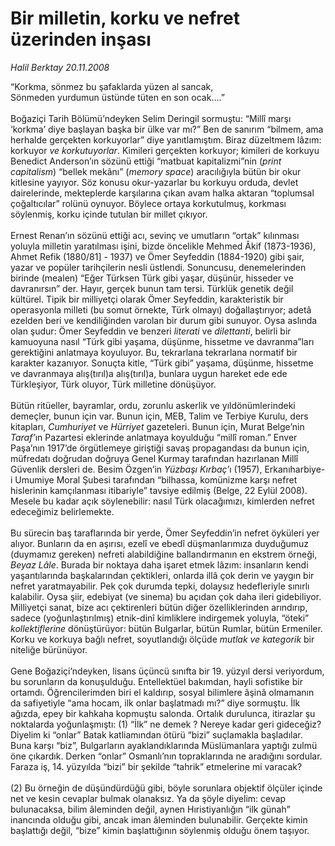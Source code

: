 # Bir milletin, korku ve nefret üzerinden inşası

*Halil Berktay 20.11.2008*

<div class="taraf_structure_2col_1zq">
<div class="margen_n">



 <p>“Korkma, sönmez bu şafaklarda yüzen al sancak, <br/>Sönmeden yurdumun üstünde tüten en son ocak....” <br/><br/>Boğaziçi Tarih Bölümü’ndeyken Selim Deringil sormuştu: “Millî marşı ‘korkma’ diye başlayan başka bir ülke var mı?” Ben de sanırım “bilmem, ama herhalde gerçekten korkuyorlar” diye yanıtlamıştım. Biraz düzeltmem lâzım: korkuyor <i>ve korkutuyorlar</i>. Kimileri gerçekten korkuyor; kimileri de korkuyu Benedict Anderson’ın sözünü ettiği “matbuat kapitalizmi”nin (<i>print capitalism</i>) “bellek mekânı” (<i>memory space</i>) aracılığıyla bütün bir okur kitlesine yayıyor. Söz konusu okur-yazarlar bu korkuyu orduda, devlet dairelerinde, mekteplerde karşılarına çıkan avam halka aktaran “toplumsal çoğaltıcılar” rolünü oynuyor. Böylece ortaya korkutulmuş, korkması söylenmiş, korku içinde tutulan bir millet çıkıyor. <br/><br/>Ernest Renan’ın sözünü ettiği acı, sevinç ve umutların “ortak” kılınması yoluyla milletin yaratılması işini, bizde öncelikle Mehmed Âkif (1873-1936), Ahmet Refik (1880/81] - 1937) ve Ömer Seyfeddin (1884-1920) gibi şair, yazar ve popüler tarihçilerin nesli üstlendi. Sonuncusu, denemelerinden birinde (mealen) “Eğer Türksen Türk gibi yaşar, düşünür, hisseder ve davranırsın” der. Hayır, gerçek bunun tam tersi. Türklük genetik değil kültürel. Tipik bir milliyetçi olarak Ömer Seyfeddin, karakteristik bir operasyonla milleti (bu somut örnekte, Türk olmayı) doğallaştırıyor; adetâ ezelden beri ve kendiliğinden varolan bir durum gibi sunuyor. Oysa aslında olan şudur: Ömer Seyfeddin ve benzeri <i>literati </i>ve <i>dilettanti</i>, belirli bir kamuoyuna nasıl “Türk gibi yaşama, düşünme, hissetme ve davranma”ları gerektiğini anlatmaya koyuluyor. Bu, tekrarlana tekrarlana normatif bir karakter kazanıyor. Sonuçta kitle, “Türk gibi” yaşama, düşünme, hissetme ve davranmaya alış(tırıl)a alış(tırıl)a, bunlara uygun hareket ede ede Türkleşiyor, Türk oluyor, Türk milletine dönüşüyor. <br/><br/>Bütün ritüeller, bayramlar, ordu, zorunlu askerlik ve yıldönümlerindeki demeçler, bunun için var. Bunun için, MEB, Talim ve Terbiye Kurulu, ders kitapları, <i>Cumhuriyet</i> ve <i>Hürriyet</i> gazeteleri. Bunun için, Murat Belge’nin <i>Taraf’</i>ın Pazartesi eklerinde anlatmaya koyulduğu “millî roman.” Enver Paşa’nın 1917’de örgütlemeye giriştiği savaş propagandası da bunun için, müfredatı doğrudan doğruya Genel Kurmay tarafından hazırlanan Millî Güvenlik dersleri de. Besim Özgen’in <i>Yüzbaşı Kırbaç</i>’ı (1957), Erkanıharbiye-i Umumiye Moral Şubesi tarafından “bilhassa, komünizme karşı nefret hislerinin kamçılanması itibariyle” tavsiye edilmiş (Belge, 22 Eylül 2008). Mesele bu kadar açık söylenebilir: nasıl Türk olacağımızı, kimlerden nefret edeceğimiz belirlemekte. <br/><br/>Bu sürecin baş taraflarında bir yerde, Ömer Seyfeddin’in nefret öyküleri yer alıyor. Bunların da en aşırısı, ezelî ve ebedî düşmanlarımıza duyduğumuz (duymamız gereken) nefreti alabildiğine ballandırmanın en ekstrem örneği, <i>Beyaz Lâle</i>. Burada bir noktaya daha işaret etmek lâzım: insanların kendi yaşantılarında başkalarından çektikleri, onlarda illâ çok derin ve yaygın bir nefret yaratmayabilir. Pek çok durumda tepki, dolaysız hedefleriyle sınırlı kalabilir. Oysa şiir, edebiyat (ve sinema) bu açıdan çok daha ileri gidebiliyor. Milliyetçi sanat, bize acı çektirenleri bütün diğer özelliklerinden arındırıp, sadece (yoğunlaştırılmış) etnik-dinî kimliklere indirgemek yoluyla, “öteki” <i>kollektiflerine</i> dönüştürüyor: bütün Bulgarlar, bütün Rumlar, bütün Ermeniler. Korku ve korkuya bağlı nefret, soyutlandığı ölçüde <i>mutlak ve</i> <i>kategorik</i> bir niteliğe bürünüyor. <br/><br/>Gene Boğaziçi’ndeyken, lisans üçüncü sınıfta bir 19. yüzyıl dersi veriyordum, bu sorunların da konuşulduğu. Entellektüel bakımdan, hayli sofistike bir ortamdı. Öğrencilerimden biri el kaldırıp, sosyal bilimlere âşinâ olmamanın da safiyetiyle “ama hocam, ilk onlar başlatmadı mı?” diye sormuştu. İlk ağızda, epey bir kahkaha kopmuştu salonda. Ortalık durulunca, itirazlar şu noktalarda yoğunlaşmıştı: (1) “İlk” ne demek ? Nereye kadar geri gideceğiz? Diyelim ki “onlar” Batak katliamından ötürü “bizi” suçlamakla başladılar. Buna karşı “biz”, Bulgarların ayaklandıklarında Müslümanlara yaptığı zulmü öne çıkardık. Derken “onlar” Osmanlı’nın topraklarında ne aradığını sordular. Faraza iş, 14. yüzyılda “bizi” bir şekilde “tahrik” etmelerine mi varacak? <br/><br/>(2) Bu örneğin de düşündürdüğü gibi, böyle sorunlara objektif ölçüler içinde net ve kesin cevaplar bulmak olanaksız. Ya da şöyle diyelim: cevap bulunacaksa, bilim âleminden değil, aynen Hıristiyanlığın “ilk günah” inancında olduğu gibi, ancak iman âleminden bulunabilir. Gerçekte kimin başlattığı değil, “bize” kimin başlattığının söylenmiş olduğu önem taşıyor.</p>
<br/>
<br/>
<br/>



<br/>


<div id="taraf_not">
</div>

</div>


</div>
